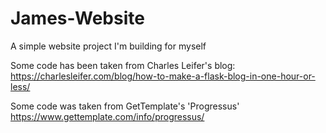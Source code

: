 # James-Website
A simple website project I'm building for myself

Some code has been taken from Charles Leifer's blog: https://charlesleifer.com/blog/how-to-make-a-flask-blog-in-one-hour-or-less/

Some code was taken from GetTemplate's 'Progressus' https://www.gettemplate.com/info/progressus/
